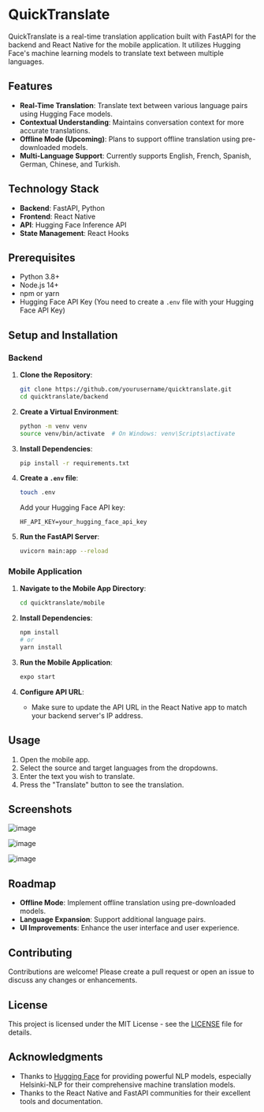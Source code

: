 # QuickTranslate

QuickTranslate is a real-time translation application built with FastAPI for the backend and React Native for the mobile application. It utilizes Hugging Face's machine learning models to translate text between multiple languages.

## Features

- **Real-Time Translation**: Translate text between various language pairs using Hugging Face models.
- **Contextual Understanding**: Maintains conversation context for more accurate translations.
- **Offline Mode (Upcoming)**: Plans to support offline translation using pre-downloaded models.
- **Multi-Language Support**: Currently supports English, French, Spanish, German, Chinese, and Turkish.

## Technology Stack

- **Backend**: FastAPI, Python
- **Frontend**: React Native
- **API**: Hugging Face Inference API
- **State Management**: React Hooks

## Prerequisites

- Python 3.8+
- Node.js 14+
- npm or yarn
- Hugging Face API Key (You need to create a `.env` file with your Hugging Face API Key)

## Setup and Installation

### Backend

1. **Clone the Repository**:
    ```bash
    git clone https://github.com/yourusername/quicktranslate.git
    cd quicktranslate/backend
    ```

2. **Create a Virtual Environment**:
    ```bash
    python -m venv venv
    source venv/bin/activate  # On Windows: venv\Scripts\activate
    ```

3. **Install Dependencies**:
    ```bash
    pip install -r requirements.txt
    ```

4. **Create a `.env` file**:
    ```bash
    touch .env
    ```
    Add your Hugging Face API key:
    ```
    HF_API_KEY=your_hugging_face_api_key
    ```

5. **Run the FastAPI Server**:
    ```bash
    uvicorn main:app --reload
    ```

### Mobile Application

1. **Navigate to the Mobile App Directory**:
    ```bash
    cd quicktranslate/mobile
    ```

2. **Install Dependencies**:
    ```bash
    npm install
    # or
    yarn install
    ```

3. **Run the Mobile Application**:
    ```bash
    expo start
    ```

4. **Configure API URL**:
    - Make sure to update the API URL in the React Native app to match your backend server's IP address.

## Usage

1. Open the mobile app.
2. Select the source and target languages from the dropdowns.
3. Enter the text you wish to translate.
4. Press the "Translate" button to see the translation.

## Screenshots

![image](https://github.com/user-attachments/assets/338db944-ebcc-4545-8f9f-5d8072f8174c)

![image](https://github.com/user-attachments/assets/64690cb6-4a00-4d80-ad8e-4056a9483602)

![image](https://github.com/user-attachments/assets/6eff414d-037e-4ff0-8375-771305e14a17)



## Roadmap

- **Offline Mode**: Implement offline translation using pre-downloaded models.
- **Language Expansion**: Support additional language pairs.
- **UI Improvements**: Enhance the user interface and user experience.

## Contributing

Contributions are welcome! Please create a pull request or open an issue to discuss any changes or enhancements.

## License

This project is licensed under the MIT License - see the [LICENSE](LICENSE) file for details.

## Acknowledgments

- Thanks to [Hugging Face](https://huggingface.co/) for providing powerful NLP models, especially Helsinki-NLP for their comprehensive machine translation models.
- Thanks to the React Native and FastAPI communities for their excellent tools and documentation.

